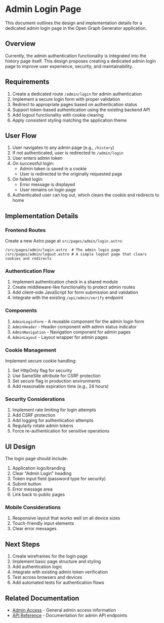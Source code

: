 # Admin Login Page

This document outlines the design and implementation details for a dedicated admin login page in the Open Graph Generator application.

## Overview

Currently, the admin authentication functionality is integrated into the history page itself. This design proposes creating a dedicated admin login page to improve user experience, security, and maintainability.

## Requirements

1. Create a dedicated route `/admin/login` for admin authentication
2. Implement a secure login form with proper validation
3. Redirect to appropriate pages based on authentication status
4. Support token-based authentication using the existing backend API
5. Add logout functionality with cookie clearing
6. Apply consistent styling matching the application theme

## User Flow

1. User navigates to any admin page (e.g., `/history`)
2. If not authenticated, user is redirected to `/admin/login`
3. User enters admin token
4. On successful login:
   - Admin token is saved in a cookie
   - User is redirected to the originally requested page
5. On failed login:
   - Error message is displayed
   - User remains on login page
6. Authenticated user can log out, which clears the cookie and redirects to home

## Implementation Details

### Frontend Routes

Create a new Astro page at `src/pages/admin/login.astro`:

```
/src/pages/admin/login.astro  # The admin login page
/src/pages/admin/logout.astro # A simple logout page that clears cookies and redirects
```

### Authentication Flow

1. Implement authentication check in a shared module
2. Create middleware-like functionality to protect admin routes
3. Add client-side JavaScript for form submission and validation
4. Integrate with the existing `/api/admin/verify` endpoint

### Components

1. `AdminLoginForm` - A reusable component for the admin login form
2. `AdminHeader` - Header component with admin status indicator
3. `AdminNavigation` - Navigation component for admin pages
4. `AdminLayout` - Layout wrapper for admin pages

### Cookie Management

Implement secure cookie handling:

1. Set HttpOnly flag for security
2. Use SameSite attribute for CSRF protection
3. Set secure flag in production environments
4. Add reasonable expiration time (e.g., 24 hours)

### Security Considerations

1. Implement rate limiting for login attempts
2. Add CSRF protection
3. Add logging for authentication attempts
4. Regularly rotate admin tokens
5. Force re-authentication for sensitive operations

## UI Design

The login page should include:

1. Application logo/branding
2. Clear "Admin Login" heading
3. Token input field (password type for security)
4. Submit button
5. Error message area
6. Link back to public pages

### Mobile Considerations

1. Responsive layout that works well on all device sizes
2. Touch-friendly input elements
3. Clear error messages

## Next Steps

1. Create wireframes for the login page
2. Implement basic page structure and styling
3. Add authentication logic
4. Integrate with existing admin token verification
5. Test across browsers and devices
6. Add automated tests for authentication flows

## Related Documentation

- [Admin Access](./admin-access.md) - General admin access information
- [API Reference](../frontend_docs/api-reference.md) - Documentation for admin API endpoints

